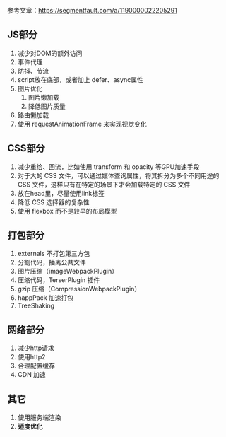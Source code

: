 参考文章：https://segmentfault.com/a/1190000022205291

## JS部分

1. 减少对DOM的额外访问
2. 事件代理
3. 防抖、节流
4. script放在底部，或者加上 defer、async属性
5. 图片优化
   1. 图片懒加载
   2. 降低图片质量
6. 路由懒加载
7.  使用 requestAnimationFrame 来实现视觉变化

## CSS部分

1. 减少重绘、回流，比如使用 transform 和 opacity 等GPU加速手段
2. 对于大的 CSS 文件，可以通过媒体查询属性，将其拆分为多个不同用途的 CSS 文件，这样只有在特定的场景下才会加载特定的 CSS 文件
3. 放在head里，尽量使用link标签
4. 降低 CSS 选择器的复杂性
5.  使用 flexbox 而不是较早的布局模型

## 打包部分

1. externals 不打包第三方包
2. 分割代码，抽离公共文件
3. 图片压缩（imageWebpackPlugin）
4. 压缩代码，TerserPlugin 插件
5. gzip 压缩（CompressionWebpackPlugin）
6. happPack 加速打包
7. TreeShaking

## 网络部分

1. 减少http请求
2. 使用http2
3. 合理配置缓存
4. CDN 加速

## 其它

1. 使用服务端渲染
2. **适度优化**